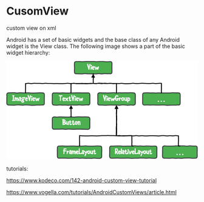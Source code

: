 # CusomView
custom view on xml

Android has a set of basic widgets and the base class of any Android widget is the View class.
The following image shows a part of the basic widget hierarchy:

<img src="https://github.com/ulugbek1060/CusomView/blob/main/src/Basic-Android-Widget-Hierarchy-1.png?raw=true">

tutorials: 

https://www.kodeco.com/142-android-custom-view-tutorial

https://www.vogella.com/tutorials/AndroidCustomViews/article.html
